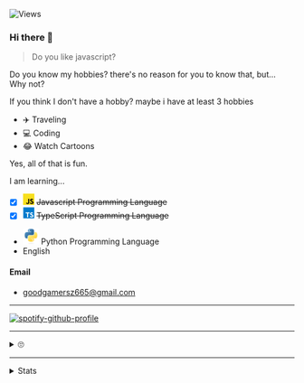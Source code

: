 ![Views](https://komarev.com/ghpvc/?username=Syrup&label=views)

### Hi there 👋

> Do you like javascript?

Do you know my hobbies? there's no reason for you to know that, but... Why not?

If you think I don't have a hobby? maybe i have at least 3 hobbies
- ✈️ Traveling
- 💻 Coding
- 😂 Watch Cartoons

Yes, all of that is fun.

I am learning...
- [x] <img height="20" width="20" src="./icons/javascript.svg" /> ~~Javascript Programming Language~~
- [x] <img height="20" width="20" src="./icons/typescript.svg" /> ~~TypeScript Programming Language~~
- <img height="28" width="28" src="./icons/python.svg" /> Python Programming Language
- English

#### Email
- goodgamersz665@gmail.com

---

[![spotify-github-profile](https://spotify-github-profile.vercel.app/api/view?uid=31s44as5sap2pobuknw4bbttkr5m&cover_image=true&theme=novatorem&bar_color=53b14f&bar_color_cover=true)](https://spotify-github-profile.vercel.app/api/view?uid=31s44as5sap2pobuknw4bbttkr5m&redirect=true)

---

<details>
<summary>🙄</summary>
<div align="center">
<img src="https://discord.c99.nl/widget/theme-1/681843628317868049.png" alt="Syrup#9324">
</div>
<a href="https://profile.codersrank.io/user/syrup"><img alt="My Codersrank Profile XD" src="https://cr-ss-service.azurewebsites.net/api/ScreenShot?widget=summary&username=syrup&badges=3&show-avatar=true&style=--header-bg-color:%23000;--border-radius:10px;--branding-text-color:lightblue" /></a>
</details>

---

<details>
<summary>Stats</summary>
<div align="center">
<img src="https://github-profile-trophy.vercel.app/?username=Syrup&theme=dracula&count_private=true">
</div>
<img align="left" src="https://github-readme-stats.vercel.app/api?username=syrup&show_icons=true&hide_border=true&theme=tokyonight">
<img align="center" src="https://github-readme-stats.vercel.app/api/top-langs/?username=Syrup&theme=tokyonight&hide=batchfile">
</details>
